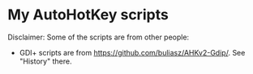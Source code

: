 # My AutoHotKey scripts

Disclaimer: Some of the scripts are from other people:
- GDI+ scripts are from https://github.com/buliasz/AHKv2-Gdip/. See "History" there.
